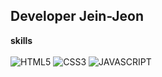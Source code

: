 ## Developer Jein-Jeon

**skills** <br><br>
![HTML5](https://img.shields.io/badge/-HTML5-red?style=for-the-badge&logo=html5&logoColor=ffffff)
![CSS3](https://img.shields.io/badge/-CSS3-blue?style=for-the-badge&logo=CSS3)
![JAVASCRIPT](https://img.shields.io/badge/-JAVASCRIPT-yellow?style=for-the-badge&logo=JAVASCRIPT&logoColor=ffffff)
